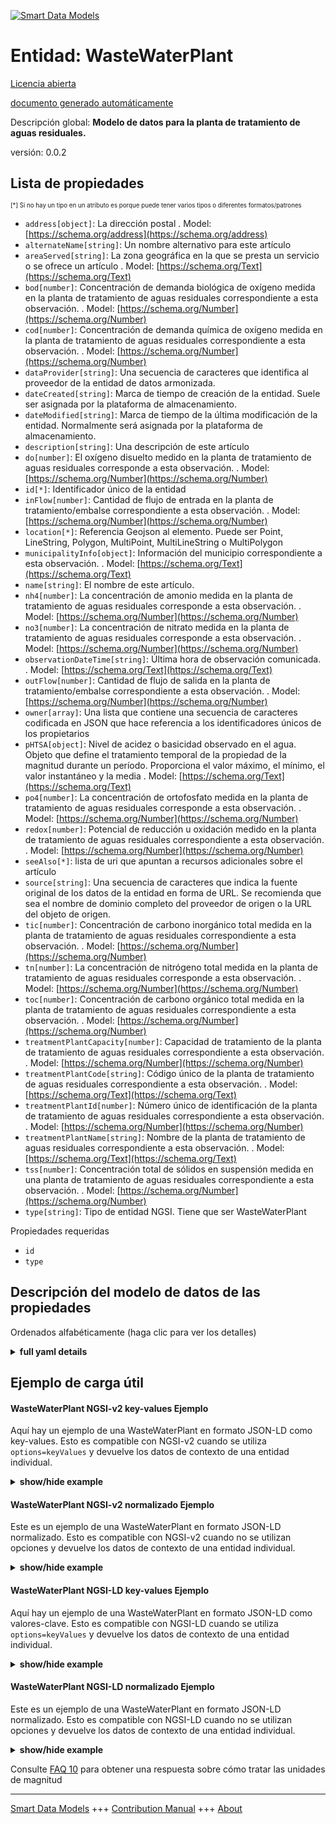 <!-- 10-Header -->  
[![Smart Data Models](https://smartdatamodels.org/wp-content/uploads/2022/01/SmartDataModels_logo.png "Logo")](https://smartdatamodels.org)  
Entidad: WasteWaterPlant  
========================<!-- /10-Header -->  
<!-- 15-License -->  
[Licencia abierta](https://github.com/smart-data-models//dataModel.WasteWater/blob/master/WasteWaterPlant/LICENSE.md)  
[documento generado automáticamente](https://docs.google.com/presentation/d/e/2PACX-1vTs-Ng5dIAwkg91oTTUdt8ua7woBXhPnwavZ0FxgR8BsAI_Ek3C5q97Nd94HS8KhP-r_quD4H0fgyt3/pub?start=false&loop=false&delayms=3000#slide=id.gb715ace035_0_60)  
<!-- /15-License -->  
<!-- 20-Description -->  
Descripción global: **Modelo de datos para la planta de tratamiento de aguas residuales.**  
versión: 0.0.2  
<!-- /20-Description -->  
<!-- 30-PropertiesList -->  

## Lista de propiedades  

<sup><sub>[*] Si no hay un tipo en un atributo es porque puede tener varios tipos o diferentes formatos/patrones</sub></sup>  
- `address[object]`: La dirección postal  . Model: [https://schema.org/address](https://schema.org/address)- `alternateName[string]`: Un nombre alternativo para este artículo  - `areaServed[string]`: La zona geográfica en la que se presta un servicio o se ofrece un artículo  . Model: [https://schema.org/Text](https://schema.org/Text)- `bod[number]`: Concentración de demanda biológica de oxígeno medida en la planta de tratamiento de aguas residuales correspondiente a esta observación.  . Model: [https://schema.org/Number](https://schema.org/Number)- `cod[number]`: Concentración de demanda química de oxígeno medida en la planta de tratamiento de aguas residuales correspondiente a esta observación.  . Model: [https://schema.org/Number](https://schema.org/Number)- `dataProvider[string]`: Una secuencia de caracteres que identifica al proveedor de la entidad de datos armonizada.  - `dateCreated[string]`: Marca de tiempo de creación de la entidad. Suele ser asignada por la plataforma de almacenamiento.  - `dateModified[string]`: Marca de tiempo de la última modificación de la entidad. Normalmente será asignada por la plataforma de almacenamiento.  - `description[string]`: Una descripción de este artículo  - `do[number]`: El oxígeno disuelto medido en la planta de tratamiento de aguas residuales corresponde a esta observación.  . Model: [https://schema.org/Number](https://schema.org/Number)- `id[*]`: Identificador único de la entidad  - `inFlow[number]`: Cantidad de flujo de entrada en la planta de tratamiento/embalse correspondiente a esta observación.  . Model: [https://schema.org/Number](https://schema.org/Number)- `location[*]`: Referencia Geojson al elemento. Puede ser Point, LineString, Polygon, MultiPoint, MultiLineString o MultiPolygon  - `municipalityInfo[object]`: Información del municipio correspondiente a esta observación.  . Model: [https://schema.org/Text](https://schema.org/Text)- `name[string]`: El nombre de este artículo.  - `nh4[number]`: La concentración de amonio medida en la planta de tratamiento de aguas residuales corresponde a esta observación.  . Model: [https://schema.org/Number](https://schema.org/Number)- `no3[number]`: La concentración de nitrato medida en la planta de tratamiento de aguas residuales corresponde a esta observación.  . Model: [https://schema.org/Number](https://schema.org/Number)- `observationDateTime[string]`: Última hora de observación comunicada.  . Model: [https://schema.org/Text](https://schema.org/Text)- `outFlow[number]`: Cantidad de flujo de salida en la planta de tratamiento/embalse correspondiente a esta observación.  . Model: [https://schema.org/Number](https://schema.org/Number)- `owner[array]`: Una lista que contiene una secuencia de caracteres codificada en JSON que hace referencia a los identificadores únicos de los propietarios  - `pHTSA[object]`: Nivel de acidez o basicidad observado en el agua. Objeto que define el tratamiento temporal de la propiedad de la magnitud durante un período. Proporciona el valor máximo, el mínimo, el valor instantáneo y la media  . Model: [https://schema.org/Text](https://schema.org/Text)- `po4[number]`: La concentración de ortofosfato medida en la planta de tratamiento de aguas residuales corresponde a esta observación.  . Model: [https://schema.org/Number](https://schema.org/Number)- `redox[number]`: Potencial de reducción u oxidación medido en la planta de tratamiento de aguas residuales correspondiente a esta observación.  . Model: [https://schema.org/Number](https://schema.org/Number)- `seeAlso[*]`: lista de uri que apuntan a recursos adicionales sobre el artículo  - `source[string]`: Una secuencia de caracteres que indica la fuente original de los datos de la entidad en forma de URL. Se recomienda que sea el nombre de dominio completo del proveedor de origen o la URL del objeto de origen.  - `tic[number]`: Concentración de carbono inorgánico total medida en la planta de tratamiento de aguas residuales correspondiente a esta observación.  . Model: [https://schema.org/Number](https://schema.org/Number)- `tn[number]`: La concentración de nitrógeno total medida en la planta de tratamiento de aguas residuales corresponde a esta observación.  . Model: [https://schema.org/Number](https://schema.org/Number)- `toc[number]`: Concentración de carbono orgánico total medida en la planta de tratamiento de aguas residuales correspondiente a esta observación.  . Model: [https://schema.org/Number](https://schema.org/Number)- `treatmentPlantCapacity[number]`: Capacidad de tratamiento de la planta de tratamiento de aguas residuales correspondiente a esta observación.  . Model: [https://schema.org/Number](https://schema.org/Number)- `treatmentPlantCode[string]`: Código único de la planta de tratamiento de aguas residuales correspondiente a esta observación.  . Model: [https://schema.org/Text](https://schema.org/Text)- `treatmentPlantId[number]`: Número único de identificación de la planta de tratamiento de aguas residuales correspondiente a esta observación.  . Model: [https://schema.org/Number](https://schema.org/Number)- `treatmentPlantName[string]`: Nombre de la planta de tratamiento de aguas residuales correspondiente a esta observación.  . Model: [https://schema.org/Text](https://schema.org/Text)- `tss[number]`: Concentración total de sólidos en suspensión medida en una planta de tratamiento de aguas residuales correspondiente a esta observación.  . Model: [https://schema.org/Number](https://schema.org/Number)- `type[string]`: Tipo de entidad NGSI. Tiene que ser WasteWaterPlant  <!-- /30-PropertiesList -->  
<!-- 35-RequiredProperties -->  
Propiedades requeridas  
- `id`  - `type`  <!-- /35-RequiredProperties -->  
<!-- 40-RequiredProperties -->  
<!-- /40-RequiredProperties -->  
<!-- 50-DataModelHeader -->  
## Descripción del modelo de datos de las propiedades  
Ordenados alfabéticamente (haga clic para ver los detalles)  
<!-- /50-DataModelHeader -->  
<!-- 60-ModelYaml -->  
<details><summary><strong>full yaml details</strong></summary>    
```yaml  
WasteWaterPlant:    
  description: 'Data model for waste water treatment plant.'    
  properties:    
    address:    
      description: 'The mailing address'    
      properties:    
        addressCountry:    
          description: 'Property. The country. For example, Spain. Model:''https://schema.org/addressCountry'''    
          type: string    
        addressLocality:    
          description: 'Property. The locality in which the street address is, and which is in the region. Model:''https://schema.org/addressLocality'''    
          type: string    
        addressRegion:    
          description: 'Property. The region in which the locality is, and which is in the country. Model:''https://schema.org/addressRegion'''    
          type: string    
        postOfficeBoxNumber:    
          description: 'Property. The post office box number for PO box addresses. For example, 03578. Model:''https://schema.org/postOfficeBoxNumber'''    
          type: string    
        postalCode:    
          description: 'Property. The postal code. For example, 24004. Model:''https://schema.org/https://schema.org/postalCode'''    
          type: string    
        streetAddress:    
          description: 'Property. The street address. Model:''https://schema.org/streetAddress'''    
          type: string    
      type: object    
      x-ngsi:    
        model: https://schema.org/address    
        type: Property    
    alternateName:    
      description: 'An alternative name for this item'    
      type: string    
      x-ngsi:    
        type: Property    
    areaServed:    
      description: 'The geographic area where a service or offered item is provided'    
      type: string    
      x-ngsi:    
        model: https://schema.org/Text    
        type: Property    
    bod:    
      description: 'Biological Oxygen Demand concentration measured in the waste-water treatment plant corresponding to this observation.'    
      type: number    
      x-ngsi:    
        model: https://schema.org/Number    
        type: Property    
    cod:    
      description: 'Chemical Oxygen Demand concentration measured in the waste-water treatment plant corresponding to this observation.'    
      type: number    
      x-ngsi:    
        model: https://schema.org/Number    
        type: Property    
    dataProvider:    
      description: 'A sequence of characters identifying the provider of the harmonised data entity.'    
      type: string    
      x-ngsi:    
        type: Property    
    dateCreated:    
      description: 'Entity creation timestamp. This will usually be allocated by the storage platform.'    
      format: date-time    
      type: string    
      x-ngsi:    
        type: Property    
    dateModified:    
      description: 'Timestamp of the last modification of the entity. This will usually be allocated by the storage platform.'    
      format: date-time    
      type: string    
      x-ngsi:    
        type: Property    
    description:    
      description: 'A description of this item'    
      type: string    
      x-ngsi:    
        type: Property    
    do:    
      description: 'Dissolved oxygen measured in the waste-water treatment plant corresponding to this observation.'    
      type: number    
      x-ngsi:    
        model: https://schema.org/Number    
        type: Property    
    id:    
      anyOf: &wastewaterplant_-_properties_-_owner_-_items_-_anyof    
        - description: 'Property. Identifier format of any NGSI entity'    
          maxLength: 256    
          minLength: 1    
          pattern: ^[\w\-\.\{\}\$\+\*\[\]`|~^@!,:\\]+$    
          type: string    
        - description: 'Property. Identifier format of any NGSI entity'    
          format: uri    
          type: string    
      description: 'Unique identifier of the entity'    
      x-ngsi:    
        type: Property    
    inFlow:    
      description: 'In-flow amount into the treatment plant/reservoir corresponding to this observation.'    
      type: number    
      x-ngsi:    
        model: https://schema.org/Number    
        type: Property    
    location:    
      description: 'Geojson reference to the item. It can be Point, LineString, Polygon, MultiPoint, MultiLineString or MultiPolygon'    
      oneOf:    
        - description: 'Geoproperty. Geojson reference to the item. Point'    
          properties:    
            bbox:    
              items:    
                type: number    
              minItems: 4    
              type: array    
            coordinates:    
              items:    
                type: number    
              minItems: 2    
              type: array    
            type:    
              enum:    
                - Point    
              type: string    
          required:    
            - type    
            - coordinates    
          title: 'GeoJSON Point'    
          type: object    
        - description: 'Geoproperty. Geojson reference to the item. LineString'    
          properties:    
            bbox:    
              items:    
                type: number    
              minItems: 4    
              type: array    
            coordinates:    
              items:    
                items:    
                  type: number    
                minItems: 2    
                type: array    
              minItems: 2    
              type: array    
            type:    
              enum:    
                - LineString    
              type: string    
          required:    
            - type    
            - coordinates    
          title: 'GeoJSON LineString'    
          type: object    
        - description: 'Geoproperty. Geojson reference to the item. Polygon'    
          properties:    
            bbox:    
              items:    
                type: number    
              minItems: 4    
              type: array    
            coordinates:    
              items:    
                items:    
                  items:    
                    type: number    
                  minItems: 2    
                  type: array    
                minItems: 4    
                type: array    
              type: array    
            type:    
              enum:    
                - Polygon    
              type: string    
          required:    
            - type    
            - coordinates    
          title: 'GeoJSON Polygon'    
          type: object    
        - description: 'Geoproperty. Geojson reference to the item. MultiPoint'    
          properties:    
            bbox:    
              items:    
                type: number    
              minItems: 4    
              type: array    
            coordinates:    
              items:    
                items:    
                  type: number    
                minItems: 2    
                type: array    
              type: array    
            type:    
              enum:    
                - MultiPoint    
              type: string    
          required:    
            - type    
            - coordinates    
          title: 'GeoJSON MultiPoint'    
          type: object    
        - description: 'Geoproperty. Geojson reference to the item. MultiLineString'    
          properties:    
            bbox:    
              items:    
                type: number    
              minItems: 4    
              type: array    
            coordinates:    
              items:    
                items:    
                  items:    
                    type: number    
                  minItems: 2    
                  type: array    
                minItems: 2    
                type: array    
              type: array    
            type:    
              enum:    
                - MultiLineString    
              type: string    
          required:    
            - type    
            - coordinates    
          title: 'GeoJSON MultiLineString'    
          type: object    
        - description: 'Geoproperty. Geojson reference to the item. MultiLineString'    
          properties:    
            bbox:    
              items:    
                type: number    
              minItems: 4    
              type: array    
            coordinates:    
              items:    
                items:    
                  items:    
                    items:    
                      type: number    
                    minItems: 2    
                    type: array    
                  minItems: 4    
                  type: array    
                type: array    
              type: array    
            type:    
              enum:    
                - MultiPolygon    
              type: string    
          required:    
            - type    
            - coordinates    
          title: 'GeoJSON MultiPolygon'    
          type: object    
      x-ngsi:    
        type: Geoproperty    
    municipalityInfo:    
      description: 'Municipality information corresponding to this observation.'    
      properties:    
        cityId:    
          description: 'Property. Model:''https://schema.org/Text''. City Id corresponding to this observation.'    
          type: string    
        cityName:    
          description: 'Property. Model:''https://schema.org/Text''. City name corresponding to this observation'    
          type: string    
        district:    
          description: 'Property. Model:''https://schema.org/Text''. District name corresponding to this observation.'    
          type: string    
        stateName:    
          description: 'Property. Model:''https://schema.org/Text''. Name of the state corresponding to this observation.'    
          type: string    
        ulbName:    
          description: 'Property. Model:''https://schema.org/Text''. Name of the Urban Local Body corresponding to this observation.'    
          type: string    
        wardId:    
          description: 'Property. Model:''https://schema.org/Text''. Ward Id corresponding to this observation.'    
          type: string    
        wardName:    
          description: 'Property. Model:''https://schema.org/Text''. Ward name corresponding to this observation.'    
          type: string    
        wardNum:    
          description: 'Property. Model:''https://schema.org/Number''. Ward number corresponding to this observation.'    
          type: number    
        zoneId:    
          description: 'Property. Model:''https://schema.org/Text''. Zone Id corresponding to this observation.'    
          type: string    
        zoneName:    
          description: 'Property. Model:''https://schema.org/Text''. Zone name corresponding to this observation.'    
          type: string    
      type: object    
      x-ngsi:    
        model: https://schema.org/Text    
        type: Property    
    name:    
      description: 'The name of this item.'    
      type: string    
      x-ngsi:    
        type: Property    
    nh4:    
      description: 'Ammonium concentration measured in the waste-water treatment plant corresponding to this observation.'    
      type: number    
      x-ngsi:    
        model: https://schema.org/Number    
        type: Property    
    no3:    
      description: 'Nitrate concentration measured in waste-water treatment plant corresponding to this observation.'    
      type: number    
      x-ngsi:    
        model: https://schema.org/Number    
        type: Property    
    observationDateTime:    
      description: 'Last reported time of observation.'    
      format: date-time    
      type: string    
      x-ngsi:    
        model: https://schema.org/Text    
        type: Property    
    outFlow:    
      description: 'Out-flow amount into the treatment plant/reservoir corresponding to this observation.'    
      type: number    
      x-ngsi:    
        model: https://schema.org/Number    
        type: Property    
    owner:    
      description: 'A List containing a JSON encoded sequence of characters referencing the unique Ids of the owner(s)'    
      items:    
        anyOf: *wastewaterplant_-_properties_-_owner_-_items_-_anyof    
        description: 'Property. Unique identifier of the entity'    
      type: array    
      x-ngsi:    
        type: Property    
    pHTSA:    
      description: 'Acidity level or basicity level observed in the water. Object defining the temporal processing of the magnitude property during a period. It provides maximum, minimum, instant value and average'    
      properties:    
        avgOverTime:    
          description: 'Property. Model:''https://schema.org/Number''. Describes the average value of a time-series data over a specified duration in past. The duration is specified using another parameter in the value descriptor object related to this value'    
          type: number    
        instValue:    
          description: 'Property. Model:''https://schema.org/Number''. Describes the instantaneous value (associated with the current timestamp) of a time varying quantity.'    
          type: number    
        maxOverTime:    
          description: 'Property. Model:''https://schema.org/Number''. Describes the maximum value of a time-series data over a specified duration in past. The duration is specified using another parameter in the value descriptor object related to this value'    
          type: number    
        minOverTime:    
          description: 'Property. Model:''https://schema.org/Number''. Describes the minimum value of a time-series data over a specified duration in past. The duration is specified using another parameter in the value descriptor object related to this value.'    
          type: number    
      type: object    
      x-ngsi:    
        model: https://schema.org/Text    
        type: Property    
    po4:    
      description: 'Ortho-phosphate concentration measured in the waste-water treatment plant corresponding to this observation.'    
      type: number    
      x-ngsi:    
        model: https://schema.org/Number    
        type: Property    
    redox:    
      description: 'Reduction potential or oxidation measured in waste-water treatment plant corresponding to this observation.'    
      type: number    
      x-ngsi:    
        model: https://schema.org/Number    
        type: Property    
    seeAlso:    
      description: 'list of uri pointing to additional resources about the item'    
      oneOf:    
        - items:    
            format: uri    
            type: string    
          minItems: 1    
          type: array    
        - format: uri    
          type: string    
      x-ngsi:    
        type: Property    
    source:    
      description: 'A sequence of characters giving the original source of the entity data as a URL. Recommended to be the fully qualified domain name of the source provider, or the URL to the source object.'    
      type: string    
      x-ngsi:    
        type: Property    
    tic:    
      description: 'Total Inorganic Carbon concentration measured in the waste-water treatment plant corresponding to this observation.'    
      type: number    
      x-ngsi:    
        model: https://schema.org/Number    
        type: Property    
    tn:    
      description: 'Total Nitrogen concentration measured in waste-water treatment plant corresponding to this observation.'    
      type: number    
      x-ngsi:    
        model: https://schema.org/Number    
        type: Property    
    toc:    
      description: 'Total Organic Carbon concentration measured in the waste-water treatment plant corresponding to this observation.'    
      type: number    
      x-ngsi:    
        model: https://schema.org/Number    
        type: Property    
    treatmentPlantCapacity:    
      description: 'Handling capacity of the waste-water treatment plant corresponding to this observation.'    
      type: number    
      x-ngsi:    
        model: https://schema.org/Number    
        type: Property    
    treatmentPlantCode:    
      description: 'Unique code for the waste-water treatment plant corresponding to this observation.'    
      type: string    
      x-ngsi:    
        model: https://schema.org/Text    
        type: Property    
    treatmentPlantId:    
      description: 'Unique identification number for the waste-water treatment plant corresponding to this observation.'    
      type: number    
      x-ngsi:    
        model: https://schema.org/Number    
        type: Property    
    treatmentPlantName:    
      description: 'Name of the waste-water treatment plant corresponding to this observation.'    
      type: string    
      x-ngsi:    
        model: https://schema.org/Text    
        type: Property    
    tss:    
      description: 'Total suspended solids concentration measured in a waste-water treatment plant corresponding to this observation.'    
      type: number    
      x-ngsi:    
        model: https://schema.org/Number    
        type: Property    
    type:    
      description: 'NGSI entity type. It has to be WasteWaterPlant'    
      enum:    
        - WasteWaterPlant    
      type: string    
      x-ngsi:    
        type: Property    
  required:    
    - id    
    - type    
  type: object    
  x-derived-from: ""    
  x-disclaimer: 'Redistribution and use in source and binary forms, with or without modification, are permitted  provided that the license conditions are met. Copyleft (c) 2021 Contributors to Smart Data Models Program'    
  x-license-url: https://github.com/smart-data-models/dataModel.WasteWater/blob/master/WasteWaterPlant/LICENSE.md    
  x-model-schema: https://smart-data-models.github.io/dataModel.WasteWater/WasteWaterPlant/schema.json    
  x-model-tags: IUDX    
  x-version: 0.0.2    
```  
</details>    
<!-- /60-ModelYaml -->  
<!-- 70-MiddleNotes -->  
<!-- /70-MiddleNotes -->  
<!-- 80-Examples -->  
## Ejemplo de carga útil  
#### WasteWaterPlant NGSI-v2 key-values Ejemplo  
Aquí hay un ejemplo de una WasteWaterPlant en formato JSON-LD como key-values. Esto es compatible con NGSI-v2 cuando se utiliza `options=keyValues` y devuelve los datos de contexto de una entidad individual.  
<details><summary><strong>show/hide example</strong></summary>    
```json  
{  
  "id": "uri:ngsi-ld:1234:A43R",  
  "type": "WasteWaterPlant",  
  "no3": 10,  
  "bod": 250,  
  "inFlow": 5,  
  "toc": 0.7,  
  "nh4": 50,  
  "redox": 25,  
  "do": 4,  
  "treatmentPlantId": 7,  
  "outFlow": 6.7,  
  "tss": 2,  
  "treatmentPlantCapacity": 10,  
  "tic": 2,  
  "tn": 9,  
  "po4": 6,  
  "cod": 25,  
  "treatmentPlantName": "A",  
  "treatmentPlantCode": "2",  
  "observationDateTime": "2021-03-11T15:51:02+05:30",  
  "pHTSA": {  
    "avgOverTime": 8,  
    "maxOverTime": 10,  
    "instValue": 6,  
    "minOverTime": 6  
  },  
  "municipalityInfo": {  
    "district": "Bangalore Urban",  
    "ulbName": "BMC",  
    "cityId": "23",  
    "wardId": "23",  
    "stateName": "Karnataka",  
    "cityName": "Bangalore",  
    "zoneName": "South",  
    "wardName": "Bangalore Urban",  
    "zoneId": "2",  
    "wardNum": 4  
  }  
}  
```  
</details>  
#### WasteWaterPlant NGSI-v2 normalizado Ejemplo  
Este es un ejemplo de una WasteWaterPlant en formato JSON-LD normalizado. Esto es compatible con NGSI-v2 cuando no se utilizan opciones y devuelve los datos de contexto de una entidad individual.  
<details><summary><strong>show/hide example</strong></summary>    
```json  
{  
  "id": "uri:ngsi-ld:1234:A43R",  
  "type": "WasteWaterPlant",  
  "no3": {  
    "type": "Number",  
    "value": 10  
  },  
  "bod": {  
    "type": "Number",  
    "value": 250  
  },  
  "inFlow": {  
    "type": "Number",  
    "value": 5  
  },  
  "toc": {  
    "type": "Number",  
    "value": 0.7  
  },  
  "nh4": {  
    "type": "Number",  
    "value": 50  
  },  
  "redox": {  
    "type": "Number",  
    "value": 25  
  },  
  "do": {  
    "type": "Number",  
    "value": 4  
  },  
  "treatmentPlantId": {  
    "type": "Number",  
    "value": 7  
  },  
  "outFlow": {  
    "type": "Number",  
    "value": 6.7  
  },  
  "tss": {  
    "type": "Number",  
    "value": 2  
  },  
  "treatmentPlantCapacity": {  
    "type": "Number",  
    "value": 10  
  },  
  "tic": {  
    "type": "Number",  
    "value": 2  
  },  
  "tn": {  
    "type": "Number",  
    "value": 9  
  },  
  "po4": {  
    "type": "Number",  
    "value": 6  
  },  
  "cod": {  
    "type": "Number",  
    "value": 25  
  },  
  "treatmentPlantName": {  
    "type": "Number",  
    "value": "A"  
  },  
  "treatmentPlantCode": {  
    "type": "Number",  
    "value": "2"  
  },  
  "observationDateTime": {  
    "type": "DateTime",  
    "value": "2021-03-11T15:51:02+05:30"  
  },  
  "pHTSA": {  
    "type": "StructuredValue",  
    "value": {  
      "avgOverTime": 8,  
      "maxOverTime": 10,  
      "instValue": 6,  
      "minOverTime": 6  
    }  
  },  
  "municipalityInfo": {  
    "type": "StructuredValue",  
    "value": {  
      "district": "Bangalore Urban",  
      "ulbName": "BMC",  
      "cityId": "23",  
      "wardId": "23",  
      "stateName": "Karnataka",  
      "cityName": "Bangalore",  
      "zoneName": "South",  
      "wardName": "Bangalore Urban",  
      "zoneId": "2",  
      "wardNum": 4  
    }  
  }  
}  
```  
</details>  
#### WasteWaterPlant NGSI-LD key-values Ejemplo  
Aquí hay un ejemplo de una WasteWaterPlant en formato JSON-LD como valores-clave. Esto es compatible con NGSI-LD cuando se utiliza `options=keyValues` y devuelve los datos de contexto de una entidad individual.  
<details><summary><strong>show/hide example</strong></summary>    
```json  
{  
    "id": "uri:ngsi-ld:1234:A43R",  
    "type": "WasteWaterPlant",  
    "bod": 250,  
    "cod": 25,  
    "do": 4,  
    "inFlow": 5,  
    "municipalityInfo": {  
        "district": "Bangalore Urban",  
        "ulbName": "BMC",  
        "cityId": "23",  
        "wardId": "23",  
        "stateName": "Karnataka",  
        "cityName": "Bangalore",  
        "zoneName": "South",  
        "wardName": "Bangalore Urban",  
        "zoneId": "2",  
        "wardNum": 4  
    },  
    "nh4": 50,  
    "no3": 10,  
    "observationDateTime": "2021-03-11T15:51:02+05:30",  
    "outFlow": 6.7,  
    "pHTSA": {  
        "avgOverTime": 8,  
        "maxOverTime": 10,  
        "instValue": 6,  
        "minOverTime": 6  
    },  
    "po4": 6,  
    "redox": 25,  
    "tic": 2,  
    "tn": 9,  
    "toc": 0.7,  
    "treatmentPlantCapacity": 10,  
    "treatmentPlantCode": "2",  
    "treatmentPlantId": 7,  
    "treatmentPlantName": "A",  
    "tss": 2,  
    "@context": [  
        "iudx:WasteWaterMgmt",  
        "https://raw.githubusercontent.com/smart-data-models/dataModel.WasteWater/master/context.jsonld"  
    ]  
}  
```  
</details>  
#### WasteWaterPlant NGSI-LD normalizado Ejemplo  
Este es un ejemplo de una WasteWaterPlant en formato JSON-LD normalizado. Esto es compatible con NGSI-LD cuando no se utilizan opciones y devuelve los datos de contexto de una entidad individual.  
<details><summary><strong>show/hide example</strong></summary>    
```json  
{  
    "id": "uri:ngsi-ld:1234:A43R",  
    "type": "WasteWaterPlant",  
    "bod": {  
        "type": "Property",  
        "value": 250  
    },  
    "cod": {  
        "type": "Property",  
        "value": 25  
    },  
    "do": {  
        "type": "Property",  
        "value": 4  
    },  
    "inFlow": {  
        "type": "Property",  
        "value": 5  
    },  
    "municipalityInfo": {  
        "type": "Property",  
        "value": {  
            "district": "Bangalore Urban",  
            "ulbName": "BMC",  
            "cityId": "23",  
            "wardId": "23",  
            "stateName": "Karnataka",  
            "cityName": "Bangalore",  
            "zoneName": "South",  
            "wardName": "Bangalore Urban",  
            "zoneId": "2",  
            "wardNum": 4  
        }  
    },  
    "nh4": {  
        "type": "Property",  
        "value": 50  
    },  
    "no3": {  
        "type": "Property",  
        "value": 10  
    },  
    "observationDateTime": {  
        "type": "Property",  
        "value": {  
            "@type": "DateTime",  
            "@value": "2021-03-11T15:51:02+05:30"  
        }  
    },  
    "outFlow": {  
        "type": "Property",  
        "value": 6.7  
    },  
    "pHTSA": {  
        "type": "Property",  
        "value": {  
            "avgOverTime": 8,  
            "maxOverTime": 10,  
            "instValue": 6,  
            "minOverTime": 6  
        }  
    },  
    "po4": {  
        "type": "Property",  
        "value": 6  
    },  
    "redox": {  
        "type": "Property",  
        "value": 25  
    },  
    "tic": {  
        "type": "Property",  
        "value": 2  
    },  
    "tn": {  
        "type": "Property",  
        "value": 9  
    },  
    "toc": {  
        "type": "Property",  
        "value": 0.7  
    },  
    "treatmentPlantCapacity": {  
        "type": "Property",  
        "value": 10  
    },  
    "treatmentPlantCode": {  
        "type": "Property",  
        "value": "2"  
    },  
    "treatmentPlantId": {  
        "type": "Property",  
        "value": 7  
    },  
    "treatmentPlantName": {  
        "type": "Property",  
        "value": "A"  
    },  
    "tss": {  
        "type": "Property",  
        "value": 2  
    },  
    "@context": [  
        "iudx:WasteWaterMgmt",  
        "https://raw.githubusercontent.com/smart-data-models/dataModel.WasteWater/master/context.jsonld"  
    ]  
}  
```  
</details><!-- /80-Examples -->  
<!-- 90-FooterNotes -->  
<!-- /90-FooterNotes -->  
<!-- 95-Units -->  
Consulte [FAQ 10](https://smartdatamodels.org/index.php/faqs/) para obtener una respuesta sobre cómo tratar las unidades de magnitud  
<!-- /95-Units -->  
<!-- 97-LastFooter -->  
---  
[Smart Data Models](https://smartdatamodels.org) +++ [Contribution Manual](https://bit.ly/contribution_manual) +++ [About](https://bit.ly/Introduction_SDM)<!-- /97-LastFooter -->  
